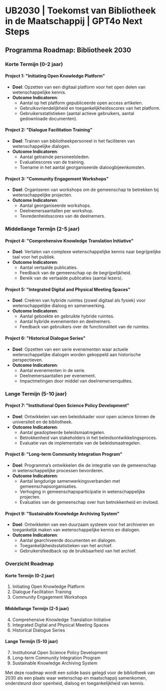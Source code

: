 # UB2030 | Toekomst van Bibliotheek in de Maatschappij | GPT4o Next Steps

## Programma Roadmap: Bibliotheek 2030

### Korte Termijn (0-2 jaar)

#### Project 1: "Initiating Open Knowledge Platform"
- **Doel**: Opzetten van een digitaal platform voor het open delen van wetenschappelijke kennis.
- **Outcome Indicatoren**:
  - Aantal op het platform gepubliceerde open access artikelen.
  - Gebruiksvriendelijkheid en toegankelijkheidsscores van het platform.
  - Gebruikersstatistieken (aantal actieve gebruikers, aantal gedownloade documenten).

#### Project 2: "Dialogue Facilitation Training"
- **Doel**: Trainen van bibliotheekpersoneel in het faciliteren van wetenschappelijke dialogen.
- **Outcome Indicatoren**:
  - Aantal getrainde personeelsleden.
  - Evaluatiescores van de training.
  - Toename in het aantal georganiseerde dialoogbijeenkomsten.

#### Project 3: "Community Engagement Workshops"
- **Doel**: Organiseren van workshops om de gemeenschap te betrekken bij wetenschappelijke projecten.
- **Outcome Indicatoren**:
  - Aantal georganiseerde workshops.
  - Deelnemersaantallen per workshop.
  - Tevredenheidsscores van de deelnemers.

### Middellange Termijn (2-5 jaar)

#### Project 4: "Comprehensive Knowledge Translation Initiative"
- **Doel**: Vertalen van complexe wetenschappelijke kennis naar begrijpelijke taal voor het publiek.
- **Outcome Indicatoren**:
  - Aantal vertaalde publicaties.
  - Feedback van de gemeenschap op de begrijpelijkheid.
  - Bereik van de vertaalde publicaties (aantal lezers).

#### Project 5: "Integrated Digital and Physical Meeting Spaces"
- **Doel**: Creëren van hybride ruimtes (zowel digitaal als fysiek) voor wetenschappelijke dialoog en samenwerking.
- **Outcome Indicatoren**:
  - Aantal geboekte en gebruikte hybride ruimtes.
  - Aantal hybride evenementen en deelnemers.
  - Feedback van gebruikers over de functionaliteit van de ruimtes.

#### Project 6: "Historical Dialogue Series"
- **Doel**: Opzetten van een serie evenementen waar actuele wetenschappelijke dialogen worden gekoppeld aan historische perspectieven.
- **Outcome Indicatoren**:
  - Aantal evenementen in de serie.
  - Deelnemersaantallen per evenement.
  - Impactmetingen door middel van deelnemersenquêtes.

### Lange Termijn (5-10 jaar)

#### Project 7: "Institutional Open Science Policy Development"
- **Doel**: Ontwikkelen van een beleidskader voor open science binnen de universiteit en de bibliotheek.
- **Outcome Indicatoren**:
  - Aantal geadopteerde beleidsmaatregelen.
  - Betrokkenheid van stakeholders in het beleidsontwikkelingsproces.
  - Evaluatie van de implementatie van de beleidsmaatregelen.

#### Project 8: "Long-term Community Integration Program"
- **Doel**: Programma’s ontwikkelen die de integratie van de gemeenschap in wetenschappelijke processen bevorderen.
- **Outcome Indicatoren**:
  - Aantal langdurige samenwerkingsverbanden met gemeenschapsorganisaties.
  - Verhoging in gemeenschapsparticipatie in wetenschappelijke projecten.
  - Evaluaties van de gemeenschap over hun betrokkenheid en invloed.

#### Project 9: "Sustainable Knowledge Archiving System"
- **Doel**: Ontwikkelen van een duurzaam systeem voor het archiveren en toegankelijk maken van wetenschappelijke kennis en dialogen.
- **Outcome Indicatoren**:
  - Aantal gearchiveerde documenten en dialogen.
  - Toegankelijkheidsstatistieken van het archief.
  - Gebruikersfeedback op de bruikbaarheid van het archief.

### Overzicht Roadmap

#### Korte Termijn (0-2 jaar)
1. Initiating Open Knowledge Platform
2. Dialogue Facilitation Training
3. Community Engagement Workshops

#### Middellange Termijn (2-5 jaar)
4. Comprehensive Knowledge Translation Initiative
5. Integrated Digital and Physical Meeting Spaces
6. Historical Dialogue Series

#### Lange Termijn (5-10 jaar)
7. Institutional Open Science Policy Development
8. Long-term Community Integration Program
9. Sustainable Knowledge Archiving System

Met deze roadmap wordt een solide basis gelegd voor de bibliotheek van 2030 als een plaats waar wetenschap en maatschappij samenkomen, ondersteund door openheid, dialoog en toegankelijkheid van kennis.